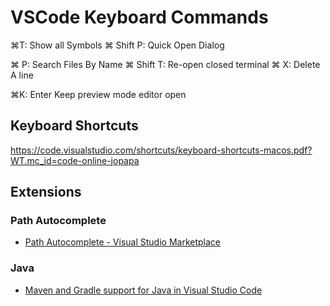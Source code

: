 # VSCode Keyboard Commands

⌘T: Show all Symbols
⌘ Shift P: Quick Open Dialog

⌘ P:  Search Files By Name 
⌘ Shift T: Re-open closed terminal
⌘ X: Delete A line 

⌘K: Enter Keep preview mode editor open

## Keyboard Shortcuts
https://code.visualstudio.com/shortcuts/keyboard-shortcuts-macos.pdf?WT.mc_id=code-online-jopapa 

## Extensions
### Path Autocomplete
- [Path Autocomplete - Visual Studio Marketplace](https://marketplace.visualstudio.com/items?itemName=ionutvmi.path-autocomplete)

### Java
- [Maven and Gradle support for Java in Visual Studio Code](https://code.visualstudio.com/docs/java/java-build)